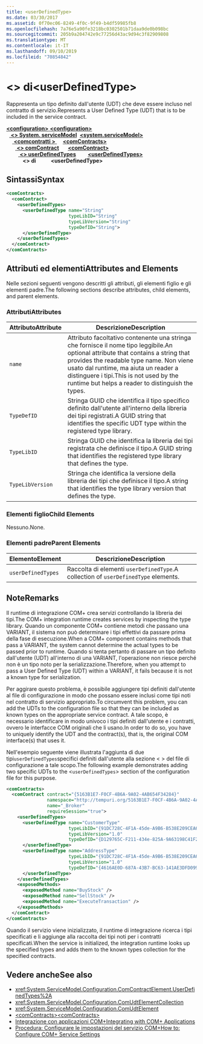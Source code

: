 ```yaml
---
title: <userDefinedType>
ms.date: 03/30/2017
ms.assetid: 0f70ec06-8249-4f0c-9f49-b4df59985fb8
ms.openlocfilehash: 7a76e5a90fe3218bc0302501b71daa9de0b098bc
ms.sourcegitcommit: 205b9a204742e9c77256d43ac9d94c3f82909808
ms.translationtype: MT
ms.contentlocale: it-IT
ms.lasthandoff: 09/10/2019
ms.locfileid: "70854842"
---
```

# <a name="userdefinedtype"></a><span data-ttu-id="8b66e-101">\<> di</span><span class="sxs-lookup"><span data-stu-id="8b66e-101">\<userDefinedType></span></span>
<span data-ttu-id="8b66e-102">Rappresenta un tipo definito dall'utente (UDT) che deve essere incluso nel contratto di servizio.</span><span class="sxs-lookup"><span data-stu-id="8b66e-102">Represents a User Defined Type (UDT) that is to be included in the service contract.</span></span>  
  
<span data-ttu-id="8b66e-103">[ **\<configuration>** ](../configuration-element.md)</span><span class="sxs-lookup"><span data-stu-id="8b66e-103">[**\<configuration>**](../configuration-element.md)</span></span>\
<span data-ttu-id="8b66e-104">&nbsp;&nbsp;[ **\<> System. serviceModel**](system-servicemodel.md)</span><span class="sxs-lookup"><span data-stu-id="8b66e-104">&nbsp;&nbsp;[**\<system.serviceModel>**](system-servicemodel.md)</span></span>\
<span data-ttu-id="8b66e-105">&nbsp;&nbsp;&nbsp;&nbsp;[ **\<comcontratti >** ](comcontracts.md)</span><span class="sxs-lookup"><span data-stu-id="8b66e-105">&nbsp;&nbsp;&nbsp;&nbsp;[**\<comContracts>**](comcontracts.md)</span></span>\
<span data-ttu-id="8b66e-106">&nbsp;&nbsp;&nbsp;&nbsp;&nbsp;&nbsp;[ **\<> comContract**](comcontract.md)</span><span class="sxs-lookup"><span data-stu-id="8b66e-106">&nbsp;&nbsp;&nbsp;&nbsp;&nbsp;&nbsp;[**\<comContract>**](comcontract.md)</span></span>\
<span data-ttu-id="8b66e-107">&nbsp;&nbsp;&nbsp;&nbsp;&nbsp;&nbsp;&nbsp;&nbsp;[ **\<> userDefinedTypes**](userdefinedtypes.md)</span><span class="sxs-lookup"><span data-stu-id="8b66e-107">&nbsp;&nbsp;&nbsp;&nbsp;&nbsp;&nbsp;&nbsp;&nbsp;[**\<userDefinedTypes>**](userdefinedtypes.md)</span></span>\
<span data-ttu-id="8b66e-108">&nbsp;&nbsp;&nbsp;&nbsp;&nbsp;&nbsp;&nbsp;&nbsp;&nbsp;&nbsp; **\<> di**</span><span class="sxs-lookup"><span data-stu-id="8b66e-108">&nbsp;&nbsp;&nbsp;&nbsp;&nbsp;&nbsp;&nbsp;&nbsp;&nbsp;&nbsp;**\<userDefinedType>**</span></span>  
  
## <a name="syntax"></a><span data-ttu-id="8b66e-109">Sintassi</span><span class="sxs-lookup"><span data-stu-id="8b66e-109">Syntax</span></span>  
  
```xml  
<comContracts>
  <comContract>
    <userDefinedTypes>
      <userDefinedType name="String"
                       typeLibID="String"
                       typeLibVersion="String"
                       typeDefID="String">
      </userDefinedType>
    </userDefinedTypes>
  </comContract>
</comContracts>
```  
  
## <a name="attributes-and-elements"></a><span data-ttu-id="8b66e-110">Attributi ed elementi</span><span class="sxs-lookup"><span data-stu-id="8b66e-110">Attributes and Elements</span></span>  
 <span data-ttu-id="8b66e-111">Nelle sezioni seguenti vengono descritti gli attributi, gli elementi figlio e gli elementi padre.</span><span class="sxs-lookup"><span data-stu-id="8b66e-111">The following sections describe attributes, child elements, and parent elements.</span></span>  
  
### <a name="attributes"></a><span data-ttu-id="8b66e-112">Attributi</span><span class="sxs-lookup"><span data-stu-id="8b66e-112">Attributes</span></span>  
  
|<span data-ttu-id="8b66e-113">Attributo</span><span class="sxs-lookup"><span data-stu-id="8b66e-113">Attribute</span></span>|<span data-ttu-id="8b66e-114">Descrizione</span><span class="sxs-lookup"><span data-stu-id="8b66e-114">Description</span></span>|  
|---------------|-----------------|  
|`name`|<span data-ttu-id="8b66e-115">Attributo facoltativo contenente una stringa che fornisce il nome tipo leggibile.</span><span class="sxs-lookup"><span data-stu-id="8b66e-115">An optional attribute that contains a string that provides the readable type name.</span></span> <span data-ttu-id="8b66e-116">Non viene usato dal runtime, ma aiuta un reader a distinguere i tipi.</span><span class="sxs-lookup"><span data-stu-id="8b66e-116">This is not used by the runtime but helps a reader to distinguish the types.</span></span>|  
|`TypeDefID`|<span data-ttu-id="8b66e-117">Stringa GUID che identifica il tipo specifico definito dall'utente all'interno della libreria dei tipi registrati.</span><span class="sxs-lookup"><span data-stu-id="8b66e-117">A GUID string that identifies the specific UDT type within the registered type library.</span></span>|  
|`TypeLibID`|<span data-ttu-id="8b66e-118">Stringa GUID che identifica la libreria dei tipi registrata che definisce il tipo.</span><span class="sxs-lookup"><span data-stu-id="8b66e-118">A GUID string that identifies the registered type library that defines the type.</span></span>|  
|`TypeLibVersion`|<span data-ttu-id="8b66e-119">Stringa che identifica la versione della libreria dei tipi che definisce il tipo.</span><span class="sxs-lookup"><span data-stu-id="8b66e-119">A string that identifies the type library version that defines the type.</span></span>|  
  
### <a name="child-elements"></a><span data-ttu-id="8b66e-120">Elementi figlio</span><span class="sxs-lookup"><span data-stu-id="8b66e-120">Child Elements</span></span>  
 <span data-ttu-id="8b66e-121">Nessuno.</span><span class="sxs-lookup"><span data-stu-id="8b66e-121">None.</span></span>  
  
### <a name="parent-elements"></a><span data-ttu-id="8b66e-122">Elementi padre</span><span class="sxs-lookup"><span data-stu-id="8b66e-122">Parent Elements</span></span>  
  
|<span data-ttu-id="8b66e-123">Elemento</span><span class="sxs-lookup"><span data-stu-id="8b66e-123">Element</span></span>|<span data-ttu-id="8b66e-124">Descrizione</span><span class="sxs-lookup"><span data-stu-id="8b66e-124">Description</span></span>|  
|-------------|-----------------|  
|`userDefinedTypes`|<span data-ttu-id="8b66e-125">Raccolta di elementi `userDefinedType`.</span><span class="sxs-lookup"><span data-stu-id="8b66e-125">A collection of `userDefinedType` elements.</span></span>|  
  
## <a name="remarks"></a><span data-ttu-id="8b66e-126">Note</span><span class="sxs-lookup"><span data-stu-id="8b66e-126">Remarks</span></span>  
 <span data-ttu-id="8b66e-127">Il runtime di integrazione COM+ crea servizi controllando la libreria dei tipi.</span><span class="sxs-lookup"><span data-stu-id="8b66e-127">The COM+ integration runtime creates services by inspecting the type library.</span></span> <span data-ttu-id="8b66e-128">Quando un componente COM+ contiene metodi che passano una VARIANT, il sistema non può determinare i tipi effettivi da passare prima della fase di esecuzione.</span><span class="sxs-lookup"><span data-stu-id="8b66e-128">When a COM+ component contains methods that pass a VARIANT, the system cannot determine the actual types to be passed prior to runtime.</span></span> <span data-ttu-id="8b66e-129">Quando si tenta pertanto di passare un tipo definito dall'utente (UDT) all'interno di una VARIANT, l'operazione non riesce perché non è un tipo noto per la serializzazione.</span><span class="sxs-lookup"><span data-stu-id="8b66e-129">Therefore, when you attempt to pass a User Defined Type (UDT) within a VARIANT, it fails because it is not a known type for serialization.</span></span>  
  
 <span data-ttu-id="8b66e-130">Per aggirare questo problema, è possibile aggiungere tipi definiti dall'utente al file di configurazione in modo che possano essere inclusi come tipi noti nel contratto di servizio appropriato.</span><span class="sxs-lookup"><span data-stu-id="8b66e-130">To circumvent this problem, you can add the UDTs to the configuration file so that they can be included as known types on the appropriate service contract.</span></span> <span data-ttu-id="8b66e-131">A tale scopo, è necessario identificare in modo univoco i tipi definiti dall'utente e i contratti, ovvero le interfacce COM originali che li usano.</span><span class="sxs-lookup"><span data-stu-id="8b66e-131">In order to do so, you have to uniquely identify the UDT and the contract(s), that is, the original COM interface(s) that uses it.</span></span>  
  
 <span data-ttu-id="8b66e-132">Nell'esempio seguente viene illustrata l'aggiunta di due tipi`userDefinedTypes`specifici definiti dall'utente alla sezione < > del file di configurazione a tale scopo.</span><span class="sxs-lookup"><span data-stu-id="8b66e-132">The following example demonstrates adding two specific UDTs to the <`userDefinedTypes`> section of the configuration file for this purpose.</span></span>  
  
```xml  
<comContracts>
  <comContract contract="{5163B1E7-F0CF-4B6A-9A02-4AB654F34284}"
               namespace="http://tempuri.org/5163B1E7-F0CF-4B6A-9A02-4AB654F34284"
               name="_Broker"
               requireSession="true">
    <userDefinedTypes>
      <userDefinedType name="CustomerType"
                       typeLibID="{91DC728C-4F1A-45de-A9B6-B538E209CEA6}"
                       typeLibVersion="1.0"
                       typeDefID="{D129765C-F211-434e-825A-9A63198C41F2}">
      </userDefinedType>
      <userDefinedType name="AddressType"
                       typeLibID="{91DC728C-4F1A-45de-A9B6-B538E209CEA6}"
                       typeLibVersion="1.0"
                       typeDefID="{4616AE0D-687A-43B7-BC63-141AE3DFD099}">
      </userDefinedType>
    </userDefinedTypes>
    <exposedMethods>
      <exposedMethod name="BuyStock" />
      <exposedMethod name="SellStock" />
      <exposedMethod name="ExecuteTransaction" />
    </exposedMethods>
  </comContract>
</comContracts>
```  
  
 <span data-ttu-id="8b66e-133">Quando il servizio viene inizializzato, il runtime di integrazione ricerca i tipi specificati e li aggiunge alla raccolta dei tipi noti per i contratti specificati.</span><span class="sxs-lookup"><span data-stu-id="8b66e-133">When the service is initialized, the integration runtime looks up the specified types and adds them to the known types collection for the specified contracts.</span></span>  
  
## <a name="see-also"></a><span data-ttu-id="8b66e-134">Vedere anche</span><span class="sxs-lookup"><span data-stu-id="8b66e-134">See also</span></span>

- <xref:System.ServiceModel.Configuration.ComContractElement.UserDefinedTypes%2A>
- <xref:System.ServiceModel.Configuration.ComUdtElementCollection>
- <xref:System.ServiceModel.Configuration.ComUdtElement>
- [<span data-ttu-id="8b66e-135">\<comContracts></span><span class="sxs-lookup"><span data-stu-id="8b66e-135">\<comContracts></span></span>](comcontracts.md)
- [<span data-ttu-id="8b66e-136">Integrazione con applicazioni COM+</span><span class="sxs-lookup"><span data-stu-id="8b66e-136">Integrating with COM+ Applications</span></span>](../../../wcf/feature-details/integrating-with-com-plus-applications.md)
- [<span data-ttu-id="8b66e-137">Procedura: Configurare le impostazioni del servizio COM+</span><span class="sxs-lookup"><span data-stu-id="8b66e-137">How to: Configure COM+ Service Settings</span></span>](../../../wcf/feature-details/how-to-configure-com-service-settings.md)
